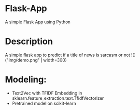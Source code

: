 # Flask-App
A simple Flask App using Python

# Description
A simple flask app to predict if a title of news is sarcasm or not
![]("img/demo.png" | width=300)
# Modeling:
- Text2Vec with TFIDF Embedding in sklearn.feature_extraction.text.TfidfVectorizer
- Pretrained model on scikit-learn
